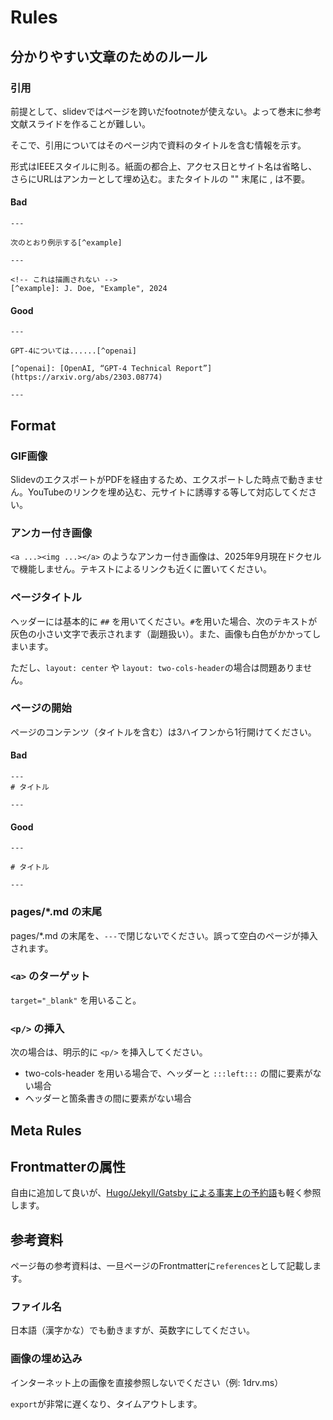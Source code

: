 # Rules

## 分かりやすい文章のためのルール

### 引用

前提として、slidevではページを跨いだfootnoteが使えない。よって巻末に参考文献スライドを作ることが難しい。

そこで、引用についてはそのページ内で資料のタイトルを含む情報を示す。

形式はIEEEスタイルに則る。紙面の都合上、アクセス日とサイト名は省略し、さらにURLはアンカーとして埋め込む。またタイトルの "" 末尾に , は不要。

#### Bad

```slidev
---

次のとおり例示する[^example]

---

<!-- これは描画されない -->
[^example]: J. Doe, "Example", 2024
```

#### Good

```slidev
---

GPT-4については......[^openai]

[^openai]: [OpenAI, “GPT-4 Technical Report”](https://arxiv.org/abs/2303.08774)

---
```

## Format

### GIF画像

SlidevのエクスポートがPDFを経由するため、エクスポートした時点で動きません。YouTubeのリンクを埋め込む、元サイトに誘導する等して対応してください。

### アンカー付き画像

`<a ...><img ...></a>` のようなアンカー付き画像は、2025年9月現在ドクセルで機能しません。テキストによるリンクも近くに置いてください。

### ページタイトル

ヘッダーには基本的に `##` を用いてください。`#`を用いた場合、次のテキストが灰色の小さい文字で表示されます（副題扱い）。また、画像も白色がかかってしまいます。

ただし、`layout: center` や `layout: two-cols-header`の場合は問題ありません。

### ページの開始

ページのコンテンツ（タイトルを含む）は3ハイフンから1行開けてください。

#### Bad

```slidev
---
# タイトル

---
```

#### Good

```slidev
---

# タイトル

---
```

### pages/*.md の末尾

pages/*.md の末尾を、`---`で閉じないでください。誤って空白のページが挿入されます。

### `<a>` のターゲット

`target="_blank"` を用いること。

### `<p/>` の挿入

次の場合は、明示的に `<p/>` を挿入してください。

- two-cols-header を用いる場合で、ヘッダーと `:::left:::` の間に要素がない場合
- ヘッダーと箇条書きの間に要素がない場合

## Meta Rules

## Frontmatterの属性

自由に追加して良いが、[Hugo/Jekyll/Gatsby による事実上の予約語](https://chatgpt.com/share/68d9b54b-b9cc-8010-984a-ede57f8ac27b)も軽く参照します。

## 参考資料

ページ毎の参考資料は、一旦ページのFrontmatterに`references`として記載します。

### ファイル名

日本語（漢字かな）でも動きますが、英数字にしてください。

### 画像の埋め込み

インターネット上の画像を直接参照しないでください（例: 1drv.ms）

`export`が非常に遅くなり、タイムアウトします。
